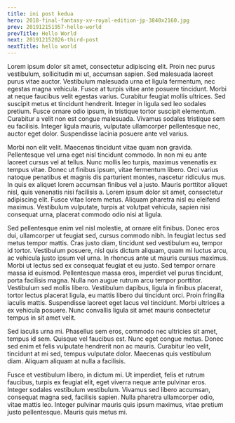 ```yaml
---
title: ini post kedua
hero: 2018-final-fantasy-xv-royal-edition-jp-3840x2160.jpg
prev: 201912151957-hello-world
prevTitle: Hello World
next: 201912152026-third-post
nextTitle: hello world
---
```

Lorem ipsum dolor sit amet, consectetur adipiscing elit. Proin nec purus vestibulum, sollicitudin mi ut, accumsan sapien. Sed malesuada laoreet purus vitae auctor. Vestibulum malesuada urna et ligula fermentum, nec egestas magna vehicula. Fusce at turpis vitae ante posuere tincidunt. Morbi at neque faucibus velit egestas varius. Curabitur feugiat mollis ultrices. Sed suscipit metus et tincidunt hendrerit. Integer in ligula sed leo sodales pretium. Fusce ornare odio ipsum, in tristique tortor suscipit elementum. Curabitur a velit non est congue malesuada. Vivamus sodales tristique sem eu facilisis. Integer ligula mauris, vulputate ullamcorper pellentesque nec, auctor eget dolor. Suspendisse lacinia posuere ante vel varius.

Morbi non elit velit. Maecenas tincidunt vitae quam non gravida. Pellentesque vel urna eget nisl tincidunt commodo. In non mi eu ante laoreet cursus vel at tellus. Nunc mollis leo turpis, maximus venenatis ex tempus vitae. Donec ut finibus ipsum, vitae fermentum libero. Orci varius natoque penatibus et magnis dis parturient montes, nascetur ridiculus mus. In quis ex aliquet lorem accumsan finibus vel a justo. Mauris porttitor aliquet nisl, quis venenatis nisi facilisis a. Lorem ipsum dolor sit amet, consectetur adipiscing elit. Fusce vitae lorem metus. Aliquam pharetra nisl eu eleifend maximus. Vestibulum vulputate, turpis at volutpat vehicula, sapien nisi consequat urna, placerat commodo odio nisi at ligula.

Sed pellentesque enim vel nisl molestie, at ornare elit finibus. Donec eros dui, ullamcorper ut feugiat sed, cursus commodo nibh. In feugiat lectus sed metus tempor mattis. Cras justo diam, tincidunt sed vestibulum eu, tempor id tortor. Vestibulum posuere, nisl quis dictum aliquam, quam mi luctus arcu, ac vehicula justo ipsum vel urna. In rhoncus ante ut mauris cursus maximus. Morbi ut lectus sed ex consequat feugiat et eu justo. Sed tempor ornare massa id euismod. Pellentesque massa eros, imperdiet vel purus tincidunt, porta facilisis magna. Nulla non augue rutrum arcu tempor porttitor. Vestibulum sed mollis libero. Vestibulum dapibus, ligula in finibus placerat, tortor lectus placerat ligula, eu mattis libero dui tincidunt orci. Proin fringilla iaculis mattis. Suspendisse laoreet eget lacus vel tincidunt. Morbi ultrices a ex vehicula posuere. Nunc convallis ligula sit amet mauris consectetur tempus in sit amet velit.

Sed iaculis urna mi. Phasellus sem eros, commodo nec ultricies sit amet, tempus id sem. Quisque vel faucibus est. Nunc eget congue metus. Donec sed enim et felis vulputate hendrerit non ac mauris. Curabitur leo velit, tincidunt at mi sed, tempus vulputate dolor. Maecenas quis vestibulum diam. Aliquam aliquam at nulla a facilisis.

Fusce et vestibulum libero, in dictum mi. Ut imperdiet, felis et rutrum faucibus, turpis ex feugiat elit, eget viverra neque ante pulvinar eros. Integer sodales vestibulum vestibulum. Vivamus sed libero accumsan, consequat magna sed, facilisis sapien. Nulla pharetra ullamcorper odio, vitae mattis leo. Integer pulvinar mauris quis ipsum maximus, vitae pretium justo pellentesque. Mauris quis metus mi.
    
    
    